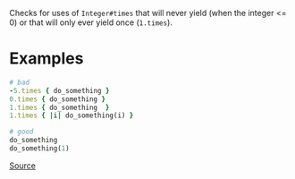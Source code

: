 
Checks for uses of `Integer#times` that will never yield
(when the integer <= 0) or that will only ever yield once
(`1.times`).

# Examples

```ruby
# bad
-5.times { do_something }
0.times { do_something }
1.times { do_something  }
1.times { |i| do_something(i) }

# good
do_something
do_something(1)
```

[Source](http://www.rubydoc.info/gems/rubocop/RuboCop/Cop/Lint/UselessTimes)